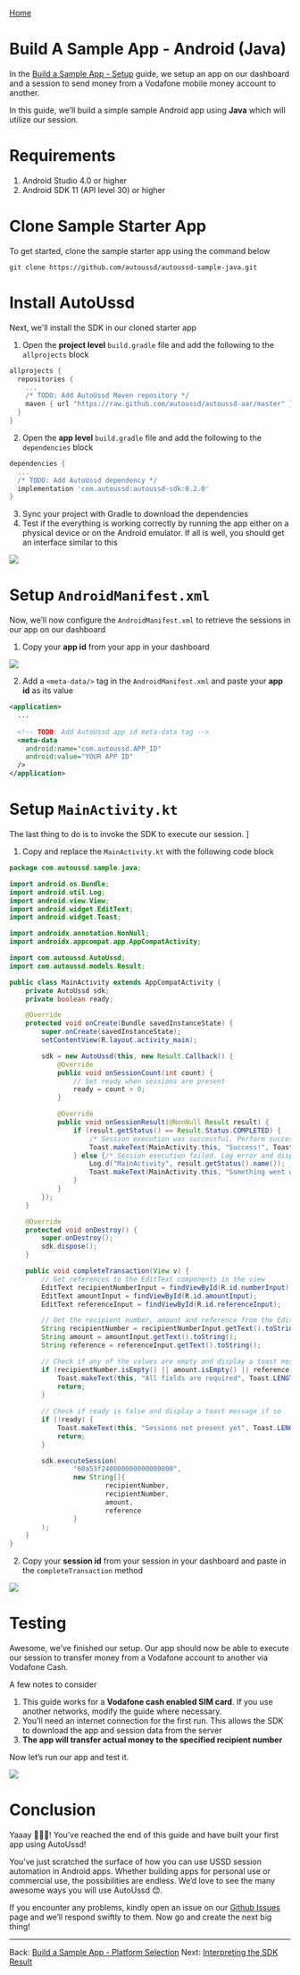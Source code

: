 [Home](./README.md)

# Build A Sample App - Android (Java)

In the [Build a Sample App - Setup](./05.Build-Sample-App-Setup) guide, we setup an app on our dashboard and a session to send money from a Vodafone mobile money account to another.

In this guide, we’ll build a simple sample Android app using **Java** which will utilize our session.

# Requirements

1. Android Studio 4.0 or higher
2. Android SDK 11 (API level 30) or higher

# Clone Sample Starter App

To get started, clone the sample starter app using the command below

```shell
git clone https://github.com/autoussd/autoussd-sample-java.git
```

# Install AutoUssd

Next, we'll install the SDK in our cloned starter app

1. Open the **project level** `build.gradle` file and add the following to the `allprojects` block

```groovy
allprojects {
  repositories {
    ...
    /* TODO: Add AutoUssd Maven repository */
    maven { url "https://raw.github.com/autoussd/autoussd-aar/master" }
  }
}
```

2. Open the **app level** `build.gradle` file and add the following to the `dependencies` block

```groovy
dependencies {
  ...
  /* TODO: Add AutoUssd dependency */
  implementation 'com.autoussd:autoussd-sdk:0.2.0'
}
```

3. Sync your project with Gradle to download the dependencies
4. Test if the everything is working correctly by running the app either on a physical device or on the Android emulator. If all is well, you should get an interface similar to this

![](./assets/build-sample-app-test.png)

# Setup `AndroidManifest.xml`

Now, we’ll now configure the `AndroidManifest.xml` to retrieve the sessions in our app on our dashboard

1. Copy your **app id** from your app in your dashboard

![](./assets/build-sample-app-manifest-setup.png)

2. Add a `<meta-data/>` tag in the `AndroidManifest.xml` and paste your **app id** as its value

```xml
<application>
  ...
    
  <!-- TODO: Add AutoUssd app id meta-data tag -->
  <meta-data 
    android:name="com.autoussd.APP_ID" 
    android:value="YOUR APP ID"
  />
</application>
```

# Setup `MainActivity.kt`

The last thing to do is to invoke the SDK to execute our session. ]

1. Copy and replace the `MainActivity.kt` with the following code block

```java
package com.autoussd.sample.java;

import android.os.Bundle;
import android.util.Log;
import android.view.View;
import android.widget.EditText;
import android.widget.Toast;

import androidx.annotation.NonNull;
import androidx.appcompat.app.AppCompatActivity;

import com.autoussd.AutoUssd;
import com.autoussd.models.Result;

public class MainActivity extends AppCompatActivity {
	private AutoUssd sdk;
    private boolean ready;

	@Override
	protected void onCreate(Bundle savedInstanceState) {
		super.onCreate(savedInstanceState);
		setContentView(R.layout.activity_main);

		sdk = new AutoUssd(this, new Result.Callback() {
			@Override
			public void onSessionCount(int count) {
                // Set ready when sessions are present
                ready = count > 0;
			}

			@Override
			public void onSessionResult(@NonNull Result result) {
				if (result.getStatus() == Result.Status.COMPLETED) {
					/* Session execution was successful, Perform success actions */
					Toast.makeText(MainActivity.this, "Success!", Toast.LENGTH_LONG).show();
				} else {/* Session execution failed. Log error and display message to user */
					Log.d("MainActivity", result.getStatus().name());
					Toast.makeText(MainActivity.this, "Something went wrong", Toast.LENGTH_LONG).show();
				}
			}
		});
	}

	@Override
	protected void onDestroy() {
		super.onDestroy();
		sdk.dispose();
	}

	public void completeTransaction(View v) {
		// Get references to the EditText components in the view
		EditText recipientNumberInput = findViewById(R.id.numberInput);
		EditText amountInput = findViewById(R.id.amountInput);
		EditText referenceInput = findViewById(R.id.referenceInput);

		// Get the recipient number, amount and reference from the EditText components
		String recipientNumber = recipientNumberInput.getText().toString();
		String amount = amountInput.getText().toString();
		String reference = referenceInput.getText().toString();

		// Check if any of the values are empty and display a toast message if so
		if (recipientNumber.isEmpty() || amount.isEmpty() || reference.isEmpty()) {
			Toast.makeText(this, "All fields are required", Toast.LENGTH_LONG).show();
			return;
		}
        
        // Check if ready is false and display a toast message if so
        if (!ready) {
            Toast.makeText(this, "Sessions not present yet", Toast.LENGTH_LONG).show();
            return;
        }

		sdk.executeSession(
				"60a53f240000000000000000",
				new String[]{
						recipientNumber,
						recipientNumber,
						amount,
						reference
				}
		);
	}
}
```

2. Copy your **session id** from your session in your dashboard and paste in the `completeTransaction` method

![](./assets/build-sample-app-java-activity-setup.png)

# Testing

Awesome, we’ve finished our setup. Our app should now be able to execute our session to transfer money from a Vodafone account to another via Vodafone Cash.

A few notes to consider

1. This guide works for a **Vodafone cash enabled SIM card**. If you use another networks, modify the guide where necessary.
2. You’ll need an internet connection for the first run. This allows the SDK to download the app and session data from the server
3. **The app will transfer actual money to the specified recipient number**

Now let’s run our app and test it.

![](./assets/build-sample-app-testing.png)

# Conclusion

Yaaay 🎉🎉🎉! You’ve reached the end of this guide and have built your first app using AutoUssd!

You’ve just scratched the surface of how you can use USSD session automation in Android apps. Whether building apps for personal use or commercial use, the possibilities are endless. We’d love to see the many awesome ways you will use AutoUssd 😊.

If you encounter any problems, kindly open an issue on our [Github Issues](https://github.com/autoussd/autoussd-aar/issues) page and we’ll respond swiftly to them. Now go and create the next big thing!



---

Back: [Build a Sample App - Platform Selection](./06.Build-Sample-App-Platforms.md)    Next: [Interpreting the SDK Result](08.Intepreting-SDK-Result.md)
